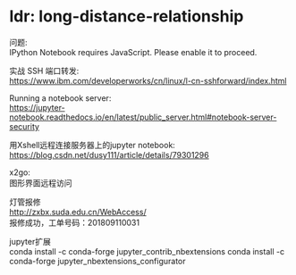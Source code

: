 # ldr: long-distance-relationship

问题:  
IPython Notebook requires JavaScript. Please enable it to proceed.  

实战 SSH 端口转发:  
https://www.ibm.com/developerworks/cn/linux/l-cn-sshforward/index.html

Running a notebook server:  
https://jupyter-notebook.readthedocs.io/en/latest/public_server.html#notebook-server-security  

用Xshell远程连接服务器上的jupyter notebook:  
https://blog.csdn.net/dusy111/article/details/79301296

x2go:  
图形界面远程访问  

灯管报修  
http://zxbx.suda.edu.cn/WebAccess/  
报修成功，工单号码：201809110031

jupyter扩展  
conda install -c conda-forge jupyter_contrib_nbextensions
conda install -c conda-forge jupyter_nbextensions_configurator




















